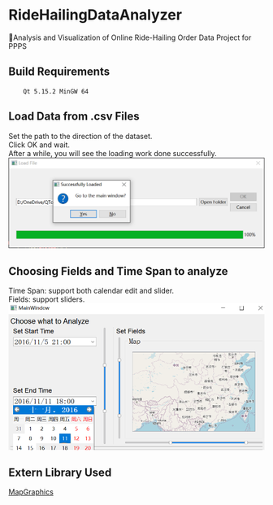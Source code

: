 # RideHailingDataAnalyzer
🚖Analysis and Visualization of Online Ride-Hailing Order Data Project for PPPS

## Build Requirements
```
    Qt 5.15.2 MinGW 64
```
## Load Data from .csv Files
Set the path to the direction of the dataset.  
Click OK and wait.  
After a while, you will see the loading work done successfully.  
![successfully loaded](image/img1.png)

## Choosing Fields and Time Span to analyze
Time Span: support both calendar edit and slider.  
Fields: support sliders.
![setting fields and time span](image/img2.png)

## Extern Library Used
[MapGraphics](https://github.com/raptorswing/MapGraphics) 